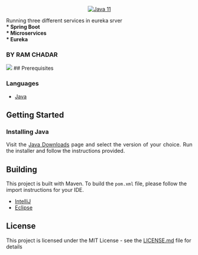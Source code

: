 <p align="center">
  <a href="https://jdk.java.net/11/">
    <img src="https://img.shields.io/badge/Java-11-blue.svg" alt="Java 11">
  </a>
 
</p>

<p align="justify">
Running three different services in eureka srver 
<br><b>* Spring Boot 
<br>
* Microservices <br>
* Eureka </b>
<h3>BY RAM CHADAR</h3>
</p>

<img src="http://103.235.104.232:8090/samstrack/eureka.jpg">
## Prerequisites

### Languages
* [Java](https://jdk.java.net/11/)



## Getting Started
### Installing Java
<p align="justify">
Visit the <a href="https://jdk.java.net/11/">Java Downloads</a> page and select the version of your choice.
Run the installer and follow the instructions provided.
</p>

## Building
This project is built with Maven. To build the `pom.xml` file, please follow the import instructions for your IDE.
* [IntelliJ](https://www.tutorialspoint.com/maven/maven_intellij_idea.htm)
* [Eclipse](https://www.tutorialspoint.com/maven/maven_eclispe_ide.htm)

## License
This project is licensed under the MIT License - see the [LICENSE.md](LICENSE.md) file for details
